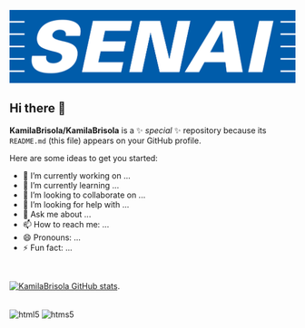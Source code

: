 ![logo](https://github.com/KamilaBrisola/KamilaBrisola/blob/main/senai-logo-3.png)

## Hi there 👋



**KamilaBrisola/KamilaBrisola** is a ✨ _special_ ✨ repository because its `README.md` (this file) appears on your GitHub profile.

Here are some ideas to get you started:

- 🔭 I’m currently working on ...
- 🌱 I’m currently learning ...
- 👯 I’m looking to collaborate on ...
- 🤔 I’m looking for help with ...
- 💬 Ask me about ...
- 📫 How to reach me: ...
- 😄 Pronouns: ...
- ⚡ Fun fact: ...

</br>
  
[![KamilaBrisola GitHub stats](https://github-readme-stats.vercel.app/api?username=KamilaBrisola&show_icons=true&theme=gruvbox)](https://github.com/KamilaBrisola/github-readme-stats).

<div style ="display: inline_block"><br/>
<img align="center" alt="html5" src="https://img.shields.io/badge/MySQL-00000F?style=for-the-badge&logo=mysql&logoColor=white"; />
<img align="center" alt="htms5" src="https://img.shields.io/badge/C-00599C?style=for-the-badge&logo=c&logoColor=white"; />

</div>


